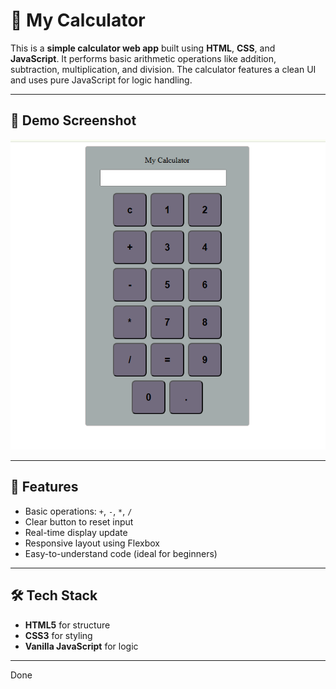 
# 🧮 My Calculator

This is a **simple calculator web app** built using **HTML**, **CSS**, and **JavaScript**. It performs basic arithmetic operations like addition, subtraction, multiplication, and division. The calculator features a clean UI and uses pure JavaScript for logic handling.

---


## 📸 Demo Screenshot

![Calculator Screenshot](./public/screenshot.png)



---

## 🚀 Features

- Basic operations: `+`, `-`, `*`, `/`
- Clear button to reset input
- Real-time display update
- Responsive layout using Flexbox
- Easy-to-understand code (ideal for beginners)

---

## 🛠️ Tech Stack

- **HTML5** for structure
- **CSS3** for styling
- **Vanilla JavaScript** for logic

---
Done
